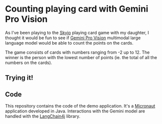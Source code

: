 # Counting playing card with Gemini Pro Vision

As I've been playing to the [Skyjo](https://www.philibertnet.com/fr/magilano/80922-skyjo-4260470080018.html)
playing card game with my daughter, I thought it would be fun to see if
[Gemini Pro Vision](https://blog.google/technology/ai/gemini-api-developers-cloud/)
multimodal large language model would be able to count the points on the cards.

The game consists of cards with numbers ranging from -2 up to 12.
The winner is the person with the lowest number of points (ie. the total of all the numbers on the cards).

## Trying it!



## Code

This repository contains the code of the demo application.
It's a [Micronaut](https://micronaut.io) application developed in Java.
Interactions with the Gemini model are handled with the [LangChain4j](https://github.com/langchain4j/) library.
